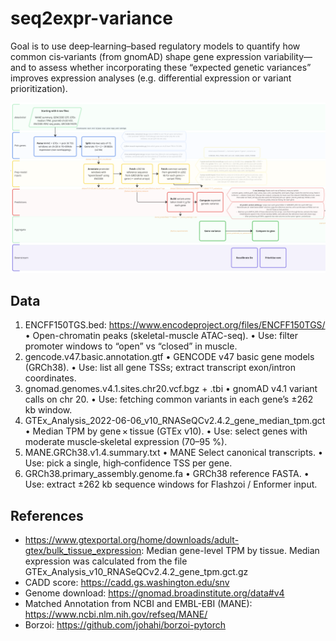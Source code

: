 # seq2expr-variance
Goal is to use deep‐learning–based regulatory models to quantify how common cis‐variants (from gnomAD) shape gene expression variability—and to assess whether incorporating these “expected genetic variances” improves expression analyses (e.g. differential expression or variant prioritization).

![Data flow](./docs/figures/dataflow.png)

## Data
1. ENCFF150TGS.bed: https://www.encodeproject.org/files/ENCFF150TGS/
• Open-chromatin peaks (skeletal-muscle ATAC-seq).
• Use: filter promoter windows to “open” vs “closed” in muscle.
2.	gencode.v47.basic.annotation.gtf
• GENCODE v47 basic gene models (GRCh38).
• Use: list all gene TSSs; extract transcript exon/intron coordinates.
3.	gnomad.genomes.v4.1.sites.chr20.vcf.bgz + .tbi
• gnomAD v4.1 variant calls on chr 20.
• Use: fetching common variants in each gene’s ±262 kb window.
4.	GTEx_Analysis_2022-06-06_v10_RNASeQCv2.4.2_gene_median_tpm.gct
• Median TPM by gene × tissue (GTEx v10).
• Use: select genes with moderate muscle‐skeletal expression (70–95 %).
5.	MANE.GRCh38.v1.4.summary.txt
• MANE Select canonical transcripts.
• Use: pick a single, high‐confidence TSS per gene.
6.	GRCh38.primary_assembly.genome.fa
• GRCh38 reference FASTA.
• Use: extract ±262 kb sequence windows for Flashzoi / Enformer input.

## References
- https://www.gtexportal.org/home/downloads/adult-gtex/bulk_tissue_expression: Median gene-level TPM by tissue. Median expression was calculated from the file GTEx_Analysis_v10_RNASeQCv2.4.2_gene_tpm.gct.gz
- CADD score: https://cadd.gs.washington.edu/snv
- Genome download: https://gnomad.broadinstitute.org/data#v4
- Matched Annotation from NCBI and EMBL-EBI (MANE): https://www.ncbi.nlm.nih.gov/refseq/MANE/
- Borzoi: https://github.com/johahi/borzoi-pytorch


